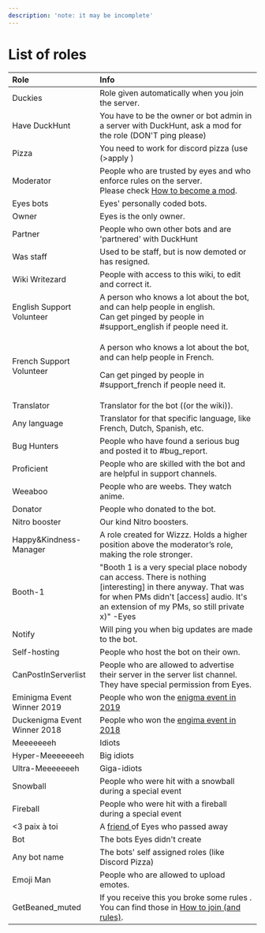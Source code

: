 ```yaml
---
description: 'note: it may be incomplete'
---
```


# List of roles

<table>
  <thead>
    <tr>
      <th style="text-align:left">Role</th>
      <th style="text-align:left">Info</th>
    </tr>
  </thead>
  <tbody>
    <tr>
      <td style="text-align:left">Duckies</td>
      <td style="text-align:left">Role given automatically when you join the server.</td>
    </tr>
    <tr>
      <td style="text-align:left">Have DuckHunt</td>
      <td style="text-align:left">You have to be the owner or bot admin in a server with DuckHunt, ask a
        mod for the role (DON&apos;T ping please)</td>
    </tr>
    <tr>
      <td style="text-align:left">Pizza</td>
      <td style="text-align:left">You need to work for discord pizza (use (&gt;apply )</td>
    </tr>
    <tr>
      <td style="text-align:left">Moderator</td>
      <td style="text-align:left">People who are trusted by eyes and who enforce rules on the server.
        <br
        />Please check <a href="how-to-become-a-mod.md">How to become a mod</a>.</td>
    </tr>
    <tr>
      <td style="text-align:left">Eyes bots</td>
      <td style="text-align:left">Eyes&apos; personally coded bots.</td>
    </tr>
    <tr>
      <td style="text-align:left">Owner</td>
      <td style="text-align:left">Eyes is the only owner.</td>
    </tr>
    <tr>
      <td style="text-align:left">Partner</td>
      <td style="text-align:left">People who own other bots and are &apos;partnered&apos; with DuckHunt</td>
    </tr>
    <tr>
      <td style="text-align:left">Was staff</td>
      <td style="text-align:left">Used to be staff, but is now demoted or has resigned.</td>
    </tr>
    <tr>
      <td style="text-align:left">Wiki Writezard</td>
      <td style="text-align:left">People with access to this wiki, to edit and correct it.</td>
    </tr>
    <tr>
      <td style="text-align:left">English Support Volunteer</td>
      <td style="text-align:left">A person who knows a lot about the bot, and can help people in english.
        <br
        />Can get pinged by people in #support_english if people need it.</td>
    </tr>
    <tr>
      <td style="text-align:left">French Support Volunteer</td>
      <td style="text-align:left">
        <p>A person who knows a lot about the bot, and can help people in French.</p>
        <p>Can get pinged by people in #support_french if people need it.</p>
      </td>
    </tr>
    <tr>
      <td style="text-align:left">Translator</td>
      <td style="text-align:left">Translator for the bot ((or the wiki)).</td>
    </tr>
    <tr>
      <td style="text-align:left">Any language</td>
      <td style="text-align:left">Translator for that specific language, like French, Dutch, Spanish, etc.</td>
    </tr>
    <tr>
      <td style="text-align:left">Bug Hunters</td>
      <td style="text-align:left">People who have found a serious bug and posted it to #bug_report.</td>
    </tr>
    <tr>
      <td style="text-align:left">Proficient</td>
      <td style="text-align:left">People who are skilled with the bot and are helpful in support channels.</td>
    </tr>
    <tr>
      <td style="text-align:left">Weeaboo</td>
      <td style="text-align:left">People who are weebs. They watch anime.</td>
    </tr>
    <tr>
      <td style="text-align:left">Donator</td>
      <td style="text-align:left">People who donated to the bot.</td>
    </tr>
    <tr>
      <td style="text-align:left">Nitro booster</td>
      <td style="text-align:left">Our kind Nitro boosters.</td>
    </tr>
    <tr>
      <td style="text-align:left">Happy&amp;Kindness-Manager</td>
      <td style="text-align:left">A role created for Wizzz. Holds a higher position above the moderator&#x2019;s
        role, making the role stronger.</td>
    </tr>
    <tr>
      <td style="text-align:left">Booth-1</td>
      <td style="text-align:left">&quot;Booth 1 is a very special place nobody can access. There is nothing
        [interesting] in there anyway. That was for when PMs didn&apos;t [access]
        audio. It&apos;s an extension of my PMs, so still private x)&quot; -Eyes</td>
    </tr>
    <tr>
      <td style="text-align:left">Notify</td>
      <td style="text-align:left">Will ping you when big updates are made to the bot.</td>
    </tr>
    <tr>
      <td style="text-align:left">Self-hosting</td>
      <td style="text-align:left">People who host the bot on their own.</td>
    </tr>
    <tr>
      <td style="text-align:left">CanPostInServerlist</td>
      <td style="text-align:left">People who are allowed to advertise their server in the server list channel.
        They have special permission from Eyes.</td>
    </tr>
    <tr>
      <td style="text-align:left">Eminigma Event Winner 2019</td>
      <td style="text-align:left">People who won the <a href="../support-server-lore/server-events/">enigma event in 2019</a>
      </td>
    </tr>
    <tr>
      <td style="text-align:left">Duckenigma Event Winner 2018</td>
      <td style="text-align:left">People who won the <a href="../support-server-lore/server-events/">engima event in 2018</a>
      </td>
    </tr>
    <tr>
      <td style="text-align:left">Meeeeeeeh</td>
      <td style="text-align:left">Idiots</td>
    </tr>
    <tr>
      <td style="text-align:left">Hyper-Meeeeeeeh</td>
      <td style="text-align:left">Big idiots</td>
    </tr>
    <tr>
      <td style="text-align:left">Ultra-Meeeeeeeh</td>
      <td style="text-align:left">Giga-idiots</td>
    </tr>
    <tr>
      <td style="text-align:left">Snowball</td>
      <td style="text-align:left">People who were hit with a snowball during a special event</td>
    </tr>
    <tr>
      <td style="text-align:left">Fireball</td>
      <td style="text-align:left">People who were hit with a fireball during a special event</td>
    </tr>
    <tr>
      <td style="text-align:left">&lt;3 paix &#xE0; toi</td>
      <td style="text-align:left">A <a href=" https://cdn.discordapp.com/attachments/446074570156539915/683886001973886984/20200301_215828.jpg">friend </a>of
        Eyes who passed away</td>
    </tr>
    <tr>
      <td style="text-align:left">Bot</td>
      <td style="text-align:left">The bots Eyes didn&apos;t create</td>
    </tr>
    <tr>
      <td style="text-align:left">Any bot name</td>
      <td style="text-align:left">The bots&apos; self assigned roles (like Discord Pizza)</td>
    </tr>
    <tr>
      <td style="text-align:left">Emoji Man</td>
      <td style="text-align:left">People who are allowed to upload emotes.</td>
    </tr>
    <tr>
      <td style="text-align:left">GetBeaned_muted</td>
      <td style="text-align:left">If you receive this you broke some rules .
        <br />You can find those in <a href="how-to-join.md">How to join (and rules)</a>.</td>
    </tr>
  </tbody>
</table>